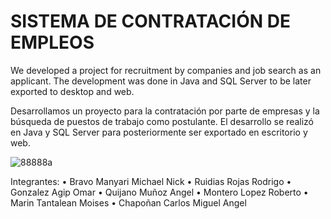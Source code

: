 # SISTEMA DE CONTRATACIÓN DE EMPLEOS

We developed a project for recruitment by companies and job search as an applicant. The development was done in Java and SQL Server to be later exported to desktop and web. 


Desarrollamos un proyecto para la contratación por parte de empresas y la búsqueda de puestos de trabajo como postulante. El desarrollo se realizó en Java y SQL Server para posteriormente ser exportado en escritorio y web. 

![88888a](https://user-images.githubusercontent.com/24976219/139462640-95b06fb1-e161-4405-bdf9-b0865825137e.PNG)

Integrantes:
•	Bravo Manyari Michael Nick
•	Ruidias Rojas Rodrigo
•	Gonzalez Agip Omar
•	Quijano Muñoz Angel
•	Montero Lopez Roberto
•	Marin Tantalean Moises
•	Chapoñan Carlos Miguel Angel

